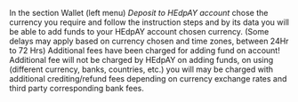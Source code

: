 In the section Wallet (left menu) _Deposit to HEdpAY account_ chose the currency you require and follow the instruction steps and by its data you will be able to add funds to your HEdpAY account chosen currency. (Some delays may apply based on currency chosen and time zones, between 24Hr to 72 Hrs)
Additional fees have been charged for adding fund on account!
Additional fee will not be charged by HEdpAY on adding funds, on using (different currency, banks, countries, etc.) you will may be charged with additional crediting/refund fees depending on currency exchange rates and third party corresponding bank fees.